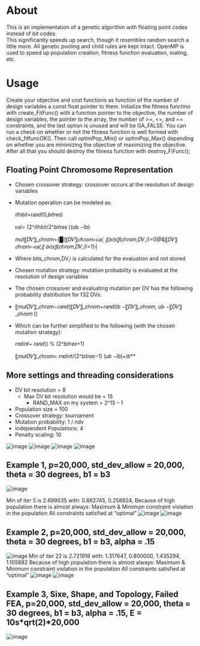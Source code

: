 # About
This is an implementation of a genetic algorithm with floating point codes instead of bit codes.  
This significantly speeds up search, though it resembles random search a little more.
All genetic pooling and child rules are kept intact.
OpenMP is used to speed up population creation, fitness function evaluation, mating, etc.

# Usage
Create your objective and cost functions as function of the number of design variables a const float pointer to them.
Initialize the fitness functino with create_FitFunc() with a function pointer to the objective, the number of design variables, the pointer to the array, the number of >=, <=, and == constraints, and the last option is unused and will be GA_FALSE.
You can run a check on whether or not the fitness function is well formed with check_fitfuncOK().
Then call optimPop_Min() or optimPop_Max() depending on whether you are minimizing the objective of maximizing the objective.
After all that you should destroy the fitness function with destroy_FiFunc();

## Floating Point Chromosome Representation
- Chosen crossover strategy: crossover occurs at the resolution of design variables
- Mutation operation can be modeled as:

  𝑖𝑡ℎ𝑏𝑖𝑡=𝑟𝑎𝑛𝑑(0,𝑏𝑖𝑡𝑟𝑒𝑠)
  
  𝑣𝑎𝑙= (2^𝑖𝑡ℎ𝑏𝑖𝑡/2^𝑏𝑖𝑡𝑟𝑒𝑠 )(ub −lb)
  
  𝑚𝑢𝑡〖𝐷𝑉〗_𝑐ℎ𝑟𝑜𝑚={█(〖𝐷𝑉〗_𝑐ℎ𝑟𝑜𝑚+𝑣𝑎𝑙,  〖𝑏𝑖𝑡𝑠〗_(𝑐ℎ𝑟𝑜𝑚,𝐷𝑉,𝑖)=0@&〖𝐷𝑉〗_𝑐ℎ𝑟𝑜𝑚−𝑣𝑎𝑙,〖      𝑏𝑖𝑡𝑠〗_(𝑐ℎ𝑟𝑜𝑚,𝐷𝑉,𝑖)=1)┤
  
- Where bits_chrom,DV,i is calculated for the evaluation and not stored
- Chosen mutation strategy: mutation probability is evaluated at the resolution of design variables
- The chosen crossover and evaluating mutation per DV has the following probability distribution for f32 DVs:
- 
  〖𝑚𝑢𝑡𝐷𝑉〗_𝑐ℎ𝑟𝑜𝑚∼𝑟𝑎𝑛𝑑(〖𝐷𝑉〗_𝑐ℎ𝑟𝑜𝑚+𝑟𝑎𝑛𝑑(𝑙𝑏 −〖𝐷𝑉〗_𝑐ℎ𝑟𝑜𝑚, ub −〖𝐷𝑉〗_𝑐ℎ𝑟𝑜𝑚 ))
  
- Which can be further simplified to the following (with the chosen mutation strategy):

  𝑟𝑛𝑑𝑖𝑛𝑡~ 𝑟𝑎𝑛𝑑() % (2^𝑏𝑖𝑡𝑟𝑒𝑠+1)
  
  〖𝑚𝑢𝑡𝐷𝑉〗_𝑐ℎ𝑟𝑜𝑚=  𝑟𝑛𝑑𝑖𝑛𝑡/(2^𝑏𝑖𝑡𝑟𝑒𝑠−1) (𝑢𝑏 −𝑙𝑏)+𝑙𝑏**

## More settings and threading considerations
- DV bit resolution = 8
  - Max DV bit resolution would be = 15
    - RAND_MAX on my system = 2^15 – 1
- Population size = 100
- Crossover strategy: tournament 
- Mutation probability: 1 / ndv
- Independent Populations: 4
- Penalty scaling: 10

![image](https://user-images.githubusercontent.com/56926839/162248807-f810ae4d-aed8-4c2e-aa10-45eff63f02b6.png) 
![image](https://user-images.githubusercontent.com/56926839/162248822-e2b851e2-bed3-4816-92f3-22c23b9bf950.png)
![image](https://user-images.githubusercontent.com/56926839/162248822-e2b851e2-bed3-4816-92f3-22c23b9bf950.png)
![image](https://user-images.githubusercontent.com/56926839/162248901-0b14ccc6-42bc-4223-8c81-6121a94311ee.png)

## Example 1, p=20,000, std_dev_allow = 20,000, theta = 30 degrees, b1 = b3
![image](https://user-images.githubusercontent.com/56926839/162249357-6642068a-fea9-41e6-8dbf-ed403bc1b875.png)

Min of iter 5 is 2.699035 with: 0.862745, 0.258824,
Because of high population there is almost always:
Maximum & Minimum constraint violation in the population
All constraints satisfied at “optimal”
![image](https://user-images.githubusercontent.com/56926839/162249564-934f8bc7-0230-455a-87be-9405b667b64c.png)
![image](https://user-images.githubusercontent.com/56926839/162249591-1c7428e0-2a93-48bd-b0bf-0e77ce09bdf3.png)

## Example 2, p=20,000, std_dev_allow = 20,000, theta = 30 degrees, b1 = b3, alpha = .15
![image](https://user-images.githubusercontent.com/56926839/162249752-9b78a329-bf54-46c9-bbd7-e6bbc6da457a.png)
Min of iter 22 is 2.721918 with: 1.317647, 0.800000, 1.435294, 1.105882
Because of high population there is almost always:
Maximum & Minimum constraint violation in the population
All constraints satisfied at “optimal”
![image](https://user-images.githubusercontent.com/56926839/162249803-e3923940-bd21-46d4-9113-88fbe07c1179.png)
![image](https://user-images.githubusercontent.com/56926839/162249820-a18bca55-e79c-43b0-a975-0a30edc15bfd.png)

## Example 3, Sixe, Shape, and Topology, Failed FEA, p=20,000, std_dev_allow = 20,000, theta = 30 degrees, b1 = b3, alpha = .15, E = 10s*qrt(2)*20,000
![image](https://user-images.githubusercontent.com/56926839/162250072-e5c8110c-34e7-489e-8104-ea9c6a403894.png)








